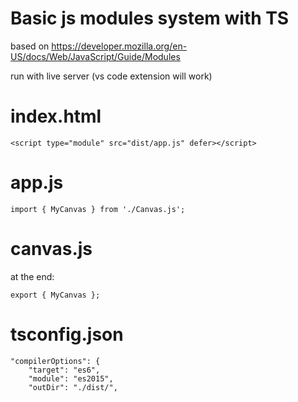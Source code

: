 # Basic js modules system with TS
based on
https://developer.mozilla.org/en-US/docs/Web/JavaScript/Guide/Modules

run with live server (vs code extension will work)

# index.html
```
<script type="module" src="dist/app.js" defer></script>
```

# app.js
```
import { MyCanvas } from './Canvas.js';
```

# canvas.js
at the end:
```
export { MyCanvas };
```

# tsconfig.json
```  
"compilerOptions": {
    "target": "es6",
    "module": "es2015",
    "outDir": "./dist/", 
```